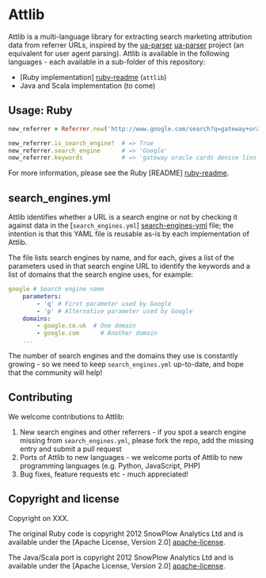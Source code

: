 # Attlib

Attlib is a multi-language library for extracting search marketing attribution data from referrer URLs, inspired by the [ua-parser] [ua-parser] project (an equivalent for user agent parsing). Attlib is available in the following languages - each available in a sub-folder of this repository:

* [Ruby implementation] [ruby-readme] (`attlib`)
* Java and Scala implementation (to come)

## Usage: Ruby

```ruby
new_referrer = Referrer.new('http://www.google.com/search?q=gateway+oracle+cards+denise+linn&hl=en&client=safari')

new_referrer.is_search_engine?  # => True
new_referrer.search_engine      # => 'Google'
new_referrer.keywords           # => 'gateway oracle cards denise linn'
```

For more information, please see the Ruby [README] [ruby-readme].

## search_engines.yml

Attlib identifies whether a URL is a search engine or not by checking it against data in the [`search_engines.yml`] [search-engines-yml] file; the intention is that this YAML file is reusable as-is by each implementation of Attlib.

The file lists search engines by name, and for each, gives a list of the parameters used in that search engine URL to identify the keywords and a list of domains that the search engine uses, for example:

```yaml
google # Search engine name
	parameters:
		- 'q' # First parameter used by Google
		- 'p' # Alternative parameter used by Google
	domains:
		- google.co.uk 	# One domain
		- google.com 	  # Another domain
    ...
```

The number of search engines and the domains they use is constantly growing - so we need to keep `search_engines.yml` up-to-date, and hope that the community will help!

## Contributing

We welcome contributions to Attlib:

1. New search engines and other referrers - if you spot a search engine missing from `search_engines.yml`, please fork the repo, add the missing entry and submit a pull request
2. Ports of Attlib to new languages - we welcome ports of Attlib to new programming languages (e.g. Python, JavaScript, PHP)
3. Bug fixes, feature requests etc - much appreciated!

## Copyright and license

Copyright on XXX.

The original Ruby code is copyright 2012 SnowPlow Analytics Ltd and is available under the [Apache License, Version 2.0] [apache-license].

The Java/Scala port is copyright 2012 SnowPlow Analytics Ltd and is available under the [Apache License, Version 2.0] [apache-license].

[ua-parser]: https://github.com/tobie/ua-parser

[ruby-readme]: xxx

[search-engines-yml]: https://github.com/snowplow/attlib/blob/master/search_engines.yml

[apache-license]: http://www.apache.org/licenses/LICENSE-2.0